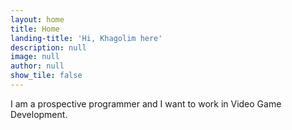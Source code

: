 ```yaml
---
layout: home
title: Home
landing-title: 'Hi, Khagolim here'
description: null
image: null
author: null
show_tile: false
---
```


I am a prospective programmer and I want to work in Video Game Development.
